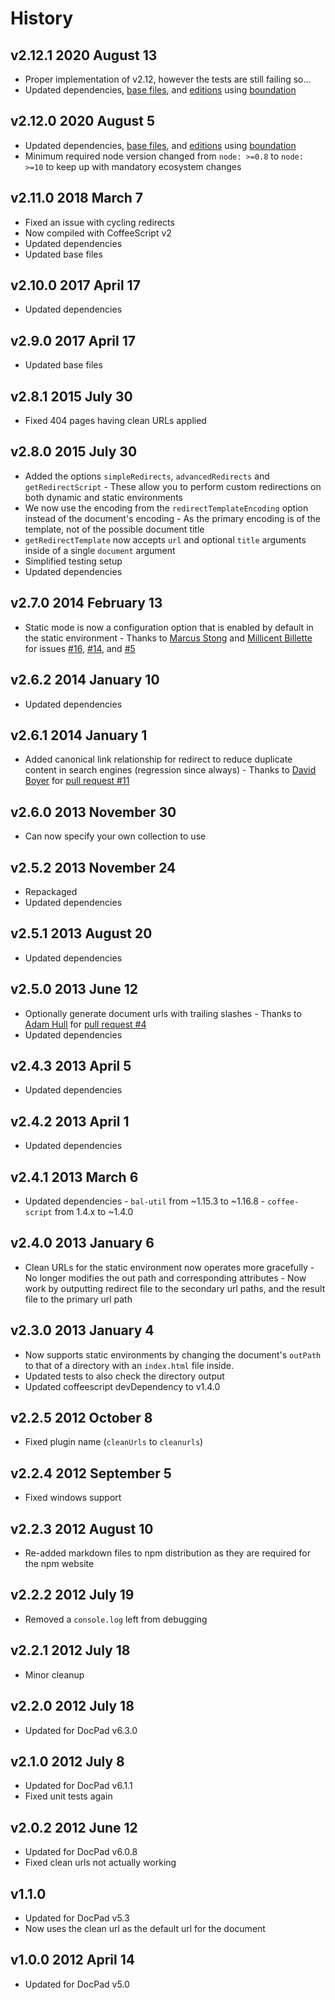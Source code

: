 # History

## v2.12.1 2020 August 13

-   Proper implementation of v2.12, however the tests are still failing so...
-   Updated dependencies, [base files](https://github.com/bevry/base), and [editions](https://editions.bevry.me) using [boundation](https://github.com/bevry/boundation)

## v2.12.0 2020 August 5

-   Updated dependencies, [base files](https://github.com/bevry/base), and [editions](https://editions.bevry.me) using [boundation](https://github.com/bevry/boundation)
-   Minimum required node version changed from `node: >=0.8` to `node: >=10` to keep up with mandatory ecosystem changes

## v2.11.0 2018 March 7

-   Fixed an issue with cycling redirects
-   Now compiled with CoffeeScript v2
-   Updated dependencies
-   Updated base files

## v2.10.0 2017 April 17

-   Updated dependencies

## v2.9.0 2017 April 17

-   Updated base files

## v2.8.1 2015 July 30

-   Fixed 404 pages having clean URLs applied

## v2.8.0 2015 July 30

-   Added the options `simpleRedirects`, `advancedRedirects` and `getRedirectScript` - These allow you to perform custom redirections on both dynamic and static environments
-   We now use the encoding from the `redirectTemplateEncoding` option instead of the document's encoding - As the primary encoding is of the template, not of the possible document title
-   `getRedirectTemplate` now accepts `url` and optional `title` arguments inside of a single `document` argument
-   Simplified testing setup
-   Updated dependencies

## v2.7.0 2014 February 13

-   Static mode is now a configuration option that is enabled by default in the static environment - Thanks to [Marcus Stong](https://github.com/stongo) and [Millicent Billette](https://github.com/GammaNu) for issues [#16](https://github.com/docpad/docpad-plugin-cleanurls/issues/16), [#14](https://github.com/docpad/docpad-plugin-cleanurls/pull/14), and [#5](https://github.com/docpad/docpad-plugin-cleanurls/issues/5)

## v2.6.2 2014 January 10

-   Updated dependencies

## v2.6.1 2014 January 1

-   Added canonical link relationship for redirect to reduce duplicate content in search engines (regression since always) - Thanks to [David Boyer](https://github.com/misterdai) for [pull request #11](https://github.com/docpad/docpad-plugin-cleanurls/pull/11)

## v2.6.0 2013 November 30

-   Can now specify your own collection to use

## v2.5.2 2013 November 24

-   Repackaged
-   Updated dependencies

## v2.5.1 2013 August 20

-   Updated dependencies

## v2.5.0 2013 June 12

-   Optionally generate document urls with trailing slashes - Thanks to [Adam Hull](https://github.com/hurrymaplelad) for [pull request #4](https://github.com/docpad/docpad-plugin-cleanurls/pull/4)
-   Updated dependencies

## v2.4.3 2013 April 5

-   Updated dependencies

## v2.4.2 2013 April 1

-   Updated dependencies

## v2.4.1 2013 March 6

-   Updated dependencies - `bal-util` from ~1.15.3 to ~1.16.8 - `coffee-script` from 1.4.x to ~1.4.0

## v2.4.0 2013 January 6

-   Clean URLs for the static environment now operates more gracefully - No longer modifies the out path and corresponding attributes - Now work by outputting redirect file to the secondary url paths, and the result file to the primary url path

## v2.3.0 2013 January 4

-   Now supports static environments by changing the document's `outPath` to that of a directory with an `index.html` file inside.
-   Updated tests to also check the directory output
-   Updated coffeescript devDependency to v1.4.0

## v2.2.5 2012 October 8

-   Fixed plugin name (`cleanUrls` to `cleanurls`)

## v2.2.4 2012 September 5

-   Fixed windows support

## v2.2.3 2012 August 10

-   Re-added markdown files to npm distribution as they are required for the npm website

## v2.2.2 2012 July 19

-   Removed a `console.log` left from debugging

## v2.2.1 2012 July 18

-   Minor cleanup

## v2.2.0 2012 July 18

-   Updated for DocPad v6.3.0

## v2.1.0 2012 July 8

-   Updated for DocPad v6.1.1
-   Fixed unit tests again

## v2.0.2 2012 June 12

-   Updated for DocPad v6.0.8
-   Fixed clean urls not actually working

## v1.1.0

-   Updated for DocPad v5.3
-   Now uses the clean url as the default url for the document

## v1.0.0 2012 April 14

-   Updated for DocPad v5.0
